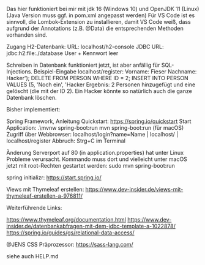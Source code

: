 Das hier funktioniert bei mir mit jdk 16 (Windows 10) und OpenJDK 11 (Linux)
(Java Version muss ggf. in pom.xml angepasst werden)
Für VS Code ist es sinnvoll, die Lombok-Extension zu installieren, damit VS Code
weiß, dass aufgrund der Annotations (z.B. @Data) die entsprechenden Methoden vorhanden sind.

Zugang H2-Datenbank:
URL: localhost/h2-console
JDBC URL: jdbc:h2:file:./database
User + Kennwort leer

Schreiben in Datenbank funktioniert jetzt, ist aber anfällig für SQL-Injections.
Beispiel-Eingabe localhost/register:
    Vorname: Fieser
    Nachname: Hacker'); DELETE FROM PERSON WHERE ID = 2; INSERT INTO PERSON VALUES (5, 'Noch ein', 'Hacker
    Ergebnis: 2 Personen hinzugefügt und eine gelöscht (die mit der ID 2). Ein Hacker könnte so natürlich auch
              die ganze Datenbank löschen.

Bisher implementiert:

Spring Framework, Anleitung Quickstart: https://spring.io/quickstart
Start Application: .\mvnw spring-boot:run
                   mvn spring-boot:run (für macOS)
Zugriff über Webbrowser: localhost/login?name=Name | localhost/ | localhost/register
Abbruch: Strg+C im Terminal

Änderung Serverport auf 80 (in application.properties) hat unter Linux Probleme verursacht.
Kommando muss dort und vielleicht unter macOS jetzt mit root-Rechten gestartet werden:
    sudo mvn spring-boot:run

spring initializr: https://start.spring.io/

Views mit Thymeleaf erstellen: https://www.dev-insider.de/views-mit-thymeleaf-erstellen-a-976811/

Weiterführende Links:

https://www.thymeleaf.org/documentation.html
https://www.dev-insider.de/datenbankabfragen-mit-dem-jdbc-template-a-1022878/
https://spring.io/guides/gs/relational-data-access/

@JENS CSS Präprozessor:
https://sass-lang.com/

siehe auch HELP.md